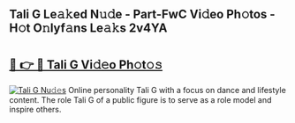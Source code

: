 ## Tali G Le𝚊𝚔ed N𝚞𝚍e - Part-FwC Vi𝚍eo Ph𝚘tos - H𝚘t O𝚗lyf𝚊ns Le𝚊𝚔s 2v4YA

# <h2><a href="http://hf1epe6.feru.top/?c=Tali+G">🔗 👉 🔴 Tali G Vi𝚍𝚎o Ph𝚘t𝚘𝚜</a></h2>

[![Tali G Nu𝚍𝚎s](https://i.imgur.com/0TWrTi3.gif)](http://hf1epe6.feru.top/?c=Tali+G)
Online personality Tali G with a focus on dance and lifestyle content. The role Tali G of a public figure is to serve as a role model and inspire others. 
